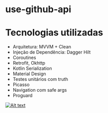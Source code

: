 # use-github-api

# Tecnologias utilizadas

- Arquitetura: MVVM + Clean
- Injeção de Dependência: Dagger Hilt
- Coroutines
- Retrofit, Okhttp
- Kotlin Serialization
- Material Design
- Testes unitários com truth
- Picasso
- Navigation com safe args
- Proguard

[![Alt text](https://img.youtube.com/vi/kr6nK-g9Vtw/0.jpg)](https://www.youtube.com/watch?v=W_o6YAxotDs)
